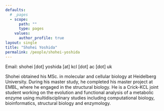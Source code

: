 ```yaml
---
defaults:
  # _pages
  - scope:
      path: ""
      type: pages
    values:
      author_profile: true
layout: single
title: "Shohei Yoshida"
permalink: /people/shohei-yoshida
---
```


Email: shohei [dot] yoshida [at] kcl [dot] ac [dot] uk

Shohei obtained his MSc. in molecular and cellular biology at Heidelberg University. During his master study, he completed his master project at EMBL, where he engaged in the structural biology. He is a Crick-KCL joint student working on the evolution and functional analysis of a metabolic enzyme using multidisciplinary studies including computational biology, bioinformatics, structural biology and enzymology.
